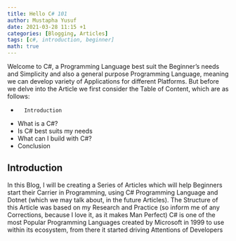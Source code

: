 ```yaml
---
title: Hello C# 101
author: Mustapha Yusuf
date: 2021-03-28 11:15 +1
categories: [Blogging, Articles]
tags: [c#, introduction, beginner] 
math: true
---
```


Welcome to C#, a Programming Language best suit the Beginner’s needs and Simplicity and also a general purpose Programming Language, meaning we can develop variety of Applications for different Platforms. But before we delve into the Article we first consider the Table of Content, which are as follows:

-       Introduction
-	What is a C#?
-	Is C# best suits my needs
-	What can I build with C#?
-	Conclusion

## Introduction
In this Blog, I will be creating a Series of Articles which will help Beginners start their Carrier in Programming, using C# Programming Language and Dotnet (which we may talk about, in the future Articles).
The Structure of this Article was based on my Research and Practice (so inform me of any Corrections, because I love it, as it makes Man Perfect)
C# is one of the most Popular Programming Languages created by Microsoft in 1999 to use within its ecosystem, from there it started driving Attentions of Developers 

 
